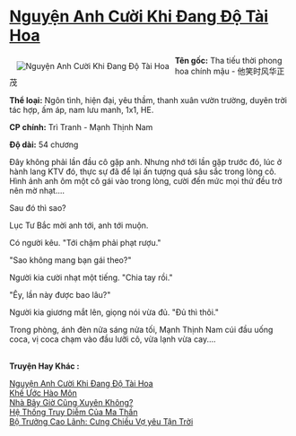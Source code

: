 <a href="https://utruyen.com/truyen/nguyen-anh-cuoi-khi-dang-do-tai-hoa/19272/" title="Nguyện Anh Cười Khi Đang Độ Tài Hoa"><h1>Nguyện Anh Cười Khi Đang Độ Tài Hoa</h1></a><div style="display:table"><img align="right" style="float: left; padding: 10px;" src="https://utruyen.com/images/story/200x260/nguyen-anh-cuoi-khi-dang-do-tai-hoa.jpg" alt="Nguyện Anh Cười Khi Đang Độ Tài Hoa"><b>Tên gốc:</b> Tha tiếu thời phong hoa chính mậu - 他笑时风华正茂 <p></p><b>Thể loại:</b> Ngôn tình, hiện đại, yêu thầm, thanh xuân vườn trường, duyên trời tác hợp, ấm áp, nam lưu manh, 1x1, HE. <p></p><b>CP chính:</b> Trì Tranh - Mạnh Thịnh Nam <p></p><b>Độ dài:</b> 54 chương <p></p>Đây không phải lần đầu cô gặp anh. Nhưng nhớ tới lần gặp trước đó, lúc ở hành lang KTV đó, thực sự đã để lại ấn tượng quá sâu sắc trong lòng cô. Hình ảnh anh ôm một cô gái vào trong lòng, cười đến mức mọi thứ đều trở nên mờ nhạt.... <p></p>Sau đó thì sao?<p></p>Lục Tư Bắc mời anh tới, anh tới muộn.<p></p>Có người kêu. "Tới chậm phải phạt rượu."<p></p>"Sao không mang bạn gái theo?"<p></p>Người kia cười nhạt một tiếng. "Chia tay rồi."<p></p>"Êy, lần này được bao lâu?"<p></p>Người kia giương mắt lên, giọng nói vừa đủ. "Đủ thì thôi."<p></p>Trong phòng, ánh đèn nửa sáng nửa tối, Mạnh Thịnh Nam cúi đầu uống coca, vị coca chạm vào đầu lưỡi cô, vừa lạnh vừa cay....</div><p><br><b>Truyện Hay Khác :</b></p><a href="https://utruyen.com/truyen/nguyen-anh-cuoi-khi-dang-do-tai-hoa/19272/" alt="Nguyện Anh Cười Khi Đang Độ Tài Hoa">Nguyện Anh Cười Khi Đang Độ Tài Hoa</a><br/><a href="https://utruyen.com/truyen/khe-uoc-hao-mon/9894/" alt="Khế Ước Hào Môn">Khế Ước Hào Môn</a><br/><a href="https://github.com/quanluxury/ngontinh_top100/tree/master/truyenhay/19496" alt="Nhà Bây Giờ Cũng Xuyên Không?">Nhà Bây Giờ Cũng Xuyên Không?</a><br/><a href="https://github.com/quanluxury/ngontinh_top100/tree/master/truyenhay/19161" alt="Hệ Thống Truy Diễm Của Ma Thần">Hệ Thống Truy Diễm Của Ma Thần</a><br/><a href="https://images.google.com.sg/url?q=https%3A%2F%2Futruyen.com%2Ftruyen%2Fbo-truong-cao-lanh-cung-chieu-vo-yeu-tan-troi%2F19070%2F" alt="Bộ Trưởng Cao Lãnh: Cưng Chiều Vợ yêu Tận Trời">Bộ Trưởng Cao Lãnh: Cưng Chiều Vợ yêu Tận Trời</a><br/>